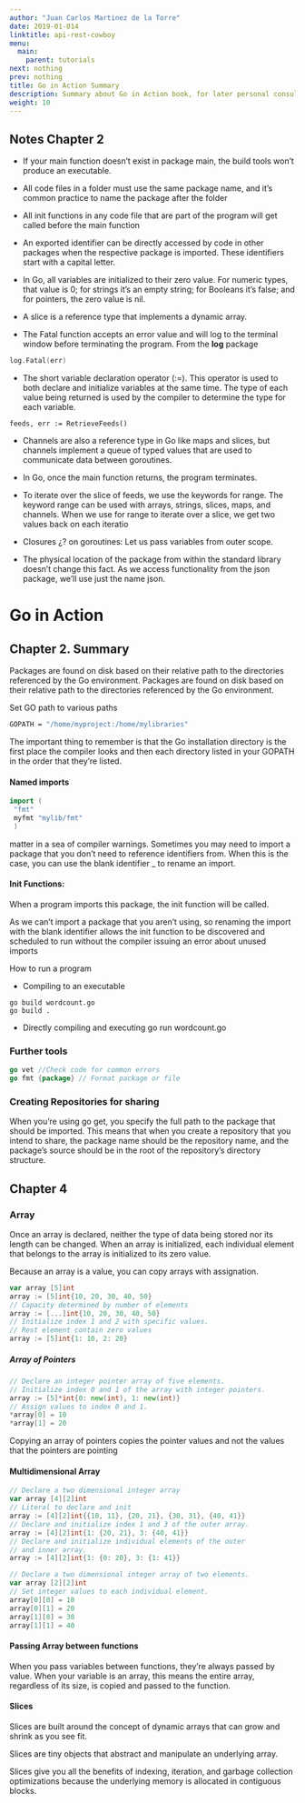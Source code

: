 ```yaml
---
author: "Juan Carlos Martinez de la Torre"
date: 2019-01-014
linktitle: api-rest-cowboy
menu:
  main:
    parent: tutorials
next: nothing
prev: nothing
title: Go in Action Summary
description: Summary about Go in Action book, for later personal consulting on Go development.
weight: 10
---
```



## Notes Chapter 2

* If your main function doesn’t exist in package main, the build tools won’t produce an executable.

* All code files in a folder must use the same package name, and it’s common practice to name the package after the folder

* All init functions in any code file that are part of the program will get called before
the main function

*  An exported
identifier can be directly accessed by code in other packages when the respective
package is imported. These identifiers start with a capital letter. 

* In Go, all variables are initialized to their zero value. For numeric types, that value
is 0; for strings it’s an empty string; for Booleans it’s false; and for pointers, the zero
value is nil.

*  A slice is a reference type that implements a dynamic array. 

* The Fatal function accepts an error value and will log to the terminal window before
terminating the program. From the **log** package

```Go
log.Fatal(err)
```

* The short variable declaration operator (:=). This operator is
used to both declare and initialize variables at the same time. The type of each value
being returned is used by the compiler to determine the type for each variable.

```
feeds, err := RetrieveFeeds()
```

* Channels are also a reference type in Go like maps and slices, but channels implement a queue of typed values that are used to communicate data between goroutines.

* In Go, once the main function returns, the program terminates.

* To iterate over the slice of feeds, we use
the keywords for range. The keyword range can be used with arrays, strings, slices,
maps, and channels. When we use for range to iterate over a slice, we get two values
back on each iteratio

* Closures ¿? on goroutines: Let us pass variables from outer scope.

* The physical location of the package from within the standard library
doesn’t change this fact. As we access functionality from the json package, we’ll use
just the name json.


# Go in Action

## Chapter 2. Summary


Packages are found on disk based on their relative path to the directories referenced
by the Go environment.
Packages are found on disk based on their relative path to the directories referenced
by the Go environment.


Set GO path to various paths
```Bash
GOPATH = "/home/myproject:/home/mylibraries"
```

The important thing to remember is that the Go installation directory is the
first place the compiler looks and then each directory listed in your GOPATH in the
order that they’re listed.

#### Named imports

```go
import (
 "fmt"
 myfmt "mylib/fmt"
 )
 ```

matter in a sea of compiler warnings.
Sometimes you may need to import a package that you don’t need to reference
identifiers from. When this is
the case, you can use the blank identifier _ to rename an import.

#### Init Functions:
When a program imports this package, the init function will be called.

As we can’t import a package that you aren’t using, so renaming the
import with the blank identifier allows the init function to be discovered and scheduled to run without the compiler issuing an error about unused imports

How to run a program 

* Compiling to an executable
```
go build wordcount.go
go build .
```
* Directly compiling and executing
go run wordcount.go


### Further tools
```Go
go vet //Check code for common errors 
go fmt {package} // Format package or file
```

### Creating Repositories for sharing

When you’re using go get, you specify the full path to the package that should be
imported. This means that when you create a repository that you intend to share, the
package name should be the repository name, and the package’s source should be in
the root of the repository’s directory structure.


## Chapter 4

### Array

Once an array is declared, neither the type of data being stored nor its length can be
changed. When an array is initialized, each individual element that belongs to the array is initialized to its zero value.

Because an array is a value, you can copy arrays with assignation.
```Go
var array [5]int
array := [5]int{10, 20, 30, 40, 50}
// Capacity determined by number of elements
array := [...]int{10, 20, 30, 40, 50} 
// Initialize index 1 and 2 with specific values.
// Rest element contain zero values
array := [5]int{1: 10, 2: 20} 
```

##### Array of Pointers

```Go
// Declare an integer pointer array of five elements.
// Initialize index 0 and 1 of the array with integer pointers.
array := [5]*int{0: new(int), 1: new(int)}
// Assign values to index 0 and 1.
*array[0] = 10
*array[1] = 20
```

Copying an array of pointers copies the pointer values and not the values that the
pointers are pointing

#### Multidimensional Array
```Go
// Declare a two dimensional integer array 
var array [4][2]int
// Literal to declare and init
array := [4][2]int{{10, 11}, {20, 21}, {30, 31}, {40, 41}}
// Declare and initialize index 1 and 3 of the outer array.
array := [4][2]int{1: {20, 21}, 3: {40, 41}}
// Declare and initialize individual elements of the outer
// and inner array.
array := [4][2]int{1: {0: 20}, 3: {1: 41}}

// Declare a two dimensional integer array of two elements.
var array [2][2]int
// Set integer values to each individual element.
array[0][0] = 10
array[0][1] = 20
array[1][0] = 30
array[1][1] = 40
```

#### Passing Array between functions

When you pass variables between functions, they’re always
passed by value. When your variable is an array, this means the entire array, regardless
of its size, is copied and passed to the function.

#### Slices

Slices are built around the concept of dynamic arrays that can grow and
shrink as you see fit. 

Slices are tiny objects that abstract and manipulate an underlying array.

Slices give you all the benefits of indexing, iteration, and garbage collection optimizations
because the underlying memory is allocated in contiguous blocks.